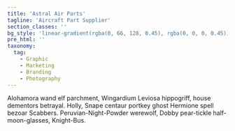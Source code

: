 ```yaml
---
title: 'Astral Air Parts'
tagline: 'Aircraft Part Supplier'
section_classes: ''
bg_style: 'linear-gradient(rgba(0, 66, 128, 0.45), rgba(0, 0, 0, 0.45)), url(https://s3-us-west-2.amazonaws.com/s.cdpn.io/481345/hero-image_1.jpg)'
pre_html: ''
taxonomy:
  tag:
    - Graphic
    - Marketing
    - Branding
    - Photography
---
```

Alohamora wand elf parchment, Wingardium Leviosa hippogriff, house dementors betrayal. Holly, Snape centaur portkey ghost Hermione spell bezoar Scabbers. Peruvian-Night-Powder werewolf, Dobby pear-tickle half-moon-glasses, Knight-Bus.

